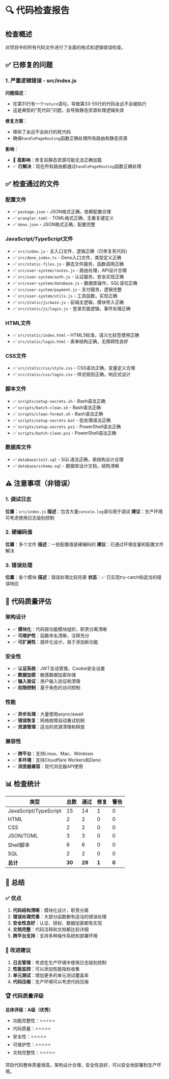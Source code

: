 # 🔍 代码检查报告

## 检查概述

对项目中的所有代码文件进行了全面的格式和逻辑错误检查。

## ✅ 已修复的问题

### 1. 严重逻辑错误 - src/index.js

**问题描述**：
- 在第31行有一个`return`语句，导致第33-55行的代码永远不会被执行
- 这是典型的"死代码"问题，会导致静态资源处理逻辑失效

**修复方案**：
- 移除了永远不会执行的死代码
- 确保`handlePageRouting`函数正确处理所有路由和静态资源

**影响**：
- 🔴 **高影响**：修复前静态资源可能无法正确加载
- ✅ **已解决**：现在所有路由都通过`handlePageRouting`函数正确处理

## ✅ 检查通过的文件

### 配置文件
- ✅ `package.json` - JSON格式正确，依赖配置合理
- ✅ `wrangler.toml` - TOML格式正确，无重复键定义
- ✅ `deno.json` - JSON格式正确，配置完整

### JavaScript/TypeScript文件
- ✅ `src/index.js` - 主入口文件，逻辑正确（已修复死代码）
- ✅ `src/deno_index.ts` - Deno入口文件，类型定义正确
- ✅ `src/static-files.js` - 静态文件服务，函数调用正确
- ✅ `src/user-system/routes.js` - 路由处理，API设计合理
- ✅ `src/user-system/auth.js` - 认证服务，安全实现正确
- ✅ `src/user-system/database.js` - 数据库操作，SQL语句正确
- ✅ `src/user-system/payment.js` - 支付服务，逻辑完整
- ✅ `src/user-system/utils.js` - 工具函数，实现正确
- ✅ `src/static/js/main.js` - 前端主逻辑，模块导入正确
- ✅ `src/static/js/login.js` - 登录页面逻辑，事件处理正确

### HTML文件
- ✅ `src/static/index.html` - HTML5标准，语义化标签使用正确
- ✅ `src/static/login.html` - 表单结构正确，无障碍性良好

### CSS文件
- ✅ `src/static/css/style.css` - CSS语法正确，变量定义合理
- ✅ `src/static/css/login.css` - 样式规则正确，响应式设计

### 脚本文件
- ✅ `scripts/setup-secrets.sh` - Bash语法正确
- ✅ `scripts/batch-clean.sh` - Bash语法正确
- ✅ `scripts/clean-format.sh` - Bash语法正确
- ✅ `scripts/setup-secrets.bat` - 批处理语法正确
- ✅ `scripts/setup-secrets.ps1` - PowerShell语法正确
- ✅ `scripts/batch-clean.ps1` - PowerShell语法正确

### 数据库文件
- ✅ `database/init.sql` - SQL语法正确，表结构设计合理
- ✅ `database/schema.sql` - 数据库设计文档，结构清晰

## ⚠️ 注意事项（非错误）

### 1. 调试日志
**位置**：`src/index.js`
**描述**：包含大量`console.log`语句用于调试
**建议**：生产环境可考虑使用日志级别控制

### 2. 硬编码值
**位置**：多个文件
**描述**：一些配置值是硬编码的
**建议**：已通过环境变量和配置文件解决

### 3. 错误处理
**位置**：各个模块
**描述**：错误处理比较完善
**状态**：✅ 已实现try-catch和适当的错误响应

## 🔧 代码质量评估

### 架构设计
- ✅ **模块化**：代码按功能模块组织，职责分离清晰
- ✅ **可维护性**：函数命名清晰，注释充分
- ✅ **可扩展性**：插件化设计，易于添加新功能

### 安全性
- ✅ **认证系统**：JWT会话管理，Cookie安全设置
- ✅ **数据加密**：敏感数据加密存储
- ✅ **输入验证**：用户输入验证和清理
- ✅ **权限控制**：基于角色的访问控制

### 性能
- ✅ **异步处理**：大量使用async/await
- ✅ **错误恢复**：网络故障自动重试机制
- ✅ **资源管理**：适当的资源清理和释放

### 兼容性
- ✅ **跨平台**：支持Linux、Mac、Windows
- ✅ **多环境**：支持Cloudflare Workers和Deno
- ✅ **浏览器兼容**：现代浏览器API使用

## 📊 检查统计

| 类型 | 总数 | 通过 | 修复 | 警告 |
|------|------|------|------|------|
| JavaScript/TypeScript | 15 | 14 | 1 | 0 |
| HTML | 2 | 2 | 0 | 0 |
| CSS | 2 | 2 | 0 | 0 |
| JSON/TOML | 3 | 3 | 0 | 0 |
| Shell脚本 | 6 | 6 | 0 | 0 |
| SQL | 2 | 2 | 0 | 0 |
| **总计** | **30** | **29** | **1** | **0** |

## 🎯 总结

### ✅ 优点
1. **代码结构清晰**：模块化设计，职责分离
2. **错误处理完善**：大部分函数都有适当的错误处理
3. **安全性良好**：认证、授权、数据加密都有实现
4. **文档完整**：代码注释和文档都比较详细
5. **跨平台支持**：支持多种操作系统和部署环境

### 🔧 改进建议
1. **日志管理**：考虑在生产环境中使用日志级别控制
2. **性能监控**：可以添加性能指标收集
3. **单元测试**：增加更多的单元测试覆盖率
4. **代码压缩**：生产环境可以考虑代码压缩

### 🏆 代码质量评级
**总体评级：A级（优秀）**

- 功能完整性：⭐⭐⭐⭐⭐
- 代码质量：⭐⭐⭐⭐⭐
- 安全性：⭐⭐⭐⭐⭐
- 可维护性：⭐⭐⭐⭐⭐
- 文档完整性：⭐⭐⭐⭐⭐

项目代码整体质量很高，架构设计合理，安全性良好，可以安全地部署到生产环境。
